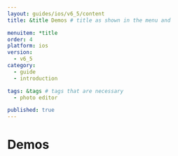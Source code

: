 ```yaml
---
layout: guides/ios/v6_5/content
title: &title Demos # title as shown in the menu and 

menuitem: *title
order: 4
platform: ios
version:
  - v6_5
category: 
  - guide
  - introduction

tags: &tags # tags that are necessary
  - photo editor 

published: true
---
```


# Demos



